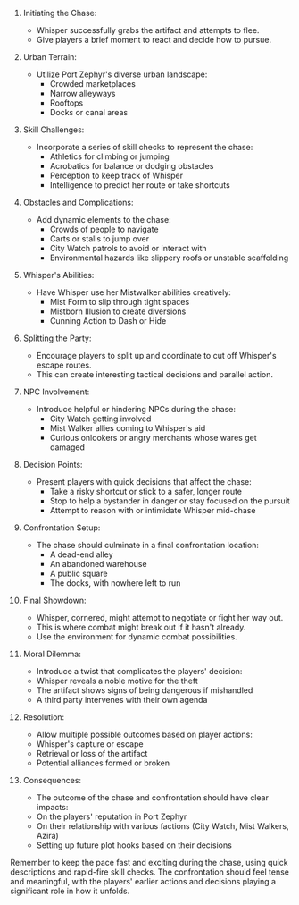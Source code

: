 1. Initiating the Chase:
   - Whisper successfully grabs the artifact and attempts to flee.
   - Give players a brief moment to react and decide how to pursue.

2. Urban Terrain:
   - Utilize Port Zephyr's diverse urban landscape:
     - Crowded marketplaces
     - Narrow alleyways
     - Rooftops
     - Docks or canal areas

3. Skill Challenges:
   - Incorporate a series of skill checks to represent the chase:
     - Athletics for climbing or jumping
     - Acrobatics for balance or dodging obstacles
     - Perception to keep track of Whisper
     - Intelligence to predict her route or take shortcuts

4. Obstacles and Complications:
   - Add dynamic elements to the chase:
     - Crowds of people to navigate
     - Carts or stalls to jump over
     - City Watch patrols to avoid or interact with
     - Environmental hazards like slippery roofs or unstable scaffolding

5. Whisper's Abilities:
   - Have Whisper use her Mistwalker abilities creatively:
     - Mist Form to slip through tight spaces
     - Mistborn Illusion to create diversions
     - Cunning Action to Dash or Hide

6. Splitting the Party:
   - Encourage players to split up and coordinate to cut off Whisper's escape routes.
   - This can create interesting tactical decisions and parallel action.

7. NPC Involvement:
   - Introduce helpful or hindering NPCs during the chase:
     - City Watch getting involved
     - Mist Walker allies coming to Whisper's aid
     - Curious onlookers or angry merchants whose wares get damaged

8. Decision Points:
   - Present players with quick decisions that affect the chase:
     - Take a risky shortcut or stick to a safer, longer route
     - Stop to help a bystander in danger or stay focused on the pursuit
     - Attempt to reason with or intimidate Whisper mid-chase

9. Confrontation Setup:
   - The chase should culminate in a final confrontation location:
     - A dead-end alley
     - An abandoned warehouse
     - A public square
     - The docks, with nowhere left to run

10. Final Showdown:
    - Whisper, cornered, might attempt to negotiate or fight her way out.
    - This is where combat might break out if it hasn't already.
    - Use the environment for dynamic combat possibilities.

11. Moral Dilemma:
    - Introduce a twist that complicates the players' decision:
     - Whisper reveals a noble motive for the theft
     - The artifact shows signs of being dangerous if mishandled
     - A third party intervenes with their own agenda

12. Resolution:
    - Allow multiple possible outcomes based on player actions:
     - Whisper's capture or escape
     - Retrieval or loss of the artifact
     - Potential alliances formed or broken

13. Consequences:
    - The outcome of the chase and confrontation should have clear impacts:
     - On the players' reputation in Port Zephyr
     - On their relationship with various factions (City Watch, Mist Walkers, Azira)
     - Setting up future plot hooks based on their decisions

Remember to keep the pace fast and exciting during the chase, using quick descriptions and rapid-fire skill checks. The confrontation should feel tense and meaningful, with the players' earlier actions and decisions playing a significant role in how it unfolds.